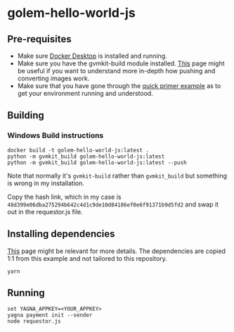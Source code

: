 # golem-hello-world-js

## Pre-requisites
* Make sure [Docker Desktop](https://www.docker.com/products/docker-desktop) is installed and running.
* Make sure you have the gvmkit-build module installed. [This](https://handbook.golem.network/requestor-tutorials/vm-runtime) page might be useful if you want to understand more in-depth how pushing and converting images work.
* Make sure that you have gone through the [quick primer example](https://handbook.golem.network/requestor-tutorials/flash-tutorial-of-requestor-development) as to get your environment running and understood.

## Building
### Windows Build instructions
```
docker build -t golem-hello-world-js:latest .
python -m gvmkit_build golem-hello-world-js:latest
python -m gvmkit_build golem-hello-world-js:latest --push
```
Note that normally it's `gvmkit-build` rather than `gvmkit_build` but something is wrong in my installation.

Copy the hash link, which in my case is `48d399e06dba275294b642c4d1c9de10d84186ef0e6f91371b9d5fd2` and swap it out in the requestor.js file.

## Installing dependencies

[This](https://handbook.golem.network/requestor-tutorials/flash-tutorial-of-requestor-development/run-first-task-on-golem) page might be relevant for more details. The dependencies are copied 1:1 from this example and not tailored to this repository.
```
yarn
```

## Running

```
set YAGNA_APPKEY=<YOUR_APPKEY>
yagna payment init --sender
node requestor.js
```
